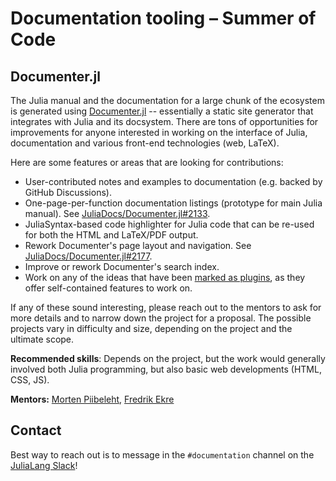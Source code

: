 # Documentation tooling – Summer of Code

## Documenter.jl

The Julia manual and the documentation for a large chunk of the ecosystem is generated using [Documenter.jl](https://github.com/JuliaDocs/Documenter.jl) -- essentially a static site generator that integrates with Julia and its docsystem. There are tons of opportunities for improvements for anyone interested in working on the interface of Julia, documentation and various front-end technologies (web, LaTeX).

Here are some features or areas that are looking for contributions:

* User-contributed notes and examples to documentation (e.g. backed by GitHub Discussions).
* One-page-per-function documentation listings (prototype for main Julia manual). See [JuliaDocs/Documenter.jl#2133](https://github.com/JuliaDocs/Documenter.jl/issues/2133).
* JuliaSyntax-based code highlighter for Julia code that can be re-used for both the HTML and LaTeX/PDF output.
* Rework Documenter's page layout and navigation. See [JuliaDocs/Documenter.jl#2177](https://github.com/JuliaDocs/Documenter.jl/issues/2177).
* Improve or rework Documenter's search index.
* Work on any of the ideas that have been [marked as plugins](https://github.com/JuliaDocs/Documenter.jl/labels/Type%3A%20Plugin), as they offer self-contained features to work on.

If any of these sound interesting, please reach out to the mentors to ask for more details and to narrow down the project for a proposal. The possible projects vary in difficulty and size, depending on the project and the ultimate scope.

**Recommended skills**: Depends on the project, but the work would generally involved both Julia programming, but also basic web developments (HTML, CSS, JS).

**Mentors:** [Morten Piibeleht](https://github.com/mortenpi), [Fredrik Ekre](https://github.com/fredrikekre)

## Contact

Best way to reach out is to message in the `#documentation` channel on the [JuliaLang Slack](https://julialang.org/slack/)!
